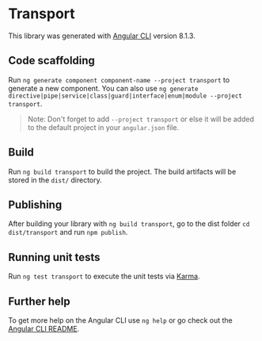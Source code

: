 # Transport

This library was generated with [Angular CLI](https://github.com/angular/angular-cli) version 8.1.3.

## Code scaffolding

Run `ng generate component component-name --project transport` to generate a new component. You can also use `ng generate directive|pipe|service|class|guard|interface|enum|module --project transport`.
> Note: Don't forget to add `--project transport` or else it will be added to the default project in your `angular.json` file. 

## Build

Run `ng build transport` to build the project. The build artifacts will be stored in the `dist/` directory.

## Publishing

After building your library with `ng build transport`, go to the dist folder `cd dist/transport` and run `npm publish`.

## Running unit tests

Run `ng test transport` to execute the unit tests via [Karma](https://karma-runner.github.io).

## Further help

To get more help on the Angular CLI use `ng help` or go check out the [Angular CLI README](https://github.com/angular/angular-cli/blob/master/README.md).
